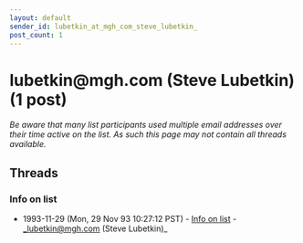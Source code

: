 ```yaml
---
layout: default
sender_id: lubetkin_at_mgh_com_steve_lubetkin_
post_count: 1
---
```


# lubetkin<span>@</span>mgh.com (Steve Lubetkin) (1 post)

_Be aware that many list participants used multiple email addresses over their time active on the list. As such this page may not contain all threads available._

## Threads

### Info on list
+ 1993-11-29 (Mon, 29 Nov 93 10:27:12 PST) - [Info on list](/archive/1993/11/1fb574881975caac21d5f53f45afb47b67deb3bf86b4d0a6fff0c26bed6fe07b) - _lubetkin@mgh.com (Steve Lubetkin)_

